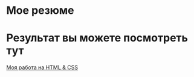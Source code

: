 # Мое резюме

# Результат вы можете посмотреть тут

[Моя работа на HTML & CSS](https://olehselin.github.io/resume/)
